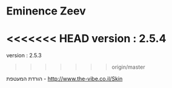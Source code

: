 # Eminence Zeev
<<<<<<< HEAD
version : 2.5.4
=======
version : 2.5.3
>>>>>>> origin/master

הורדת המעטפת - http://www.the-vibe.co.il/Skin

